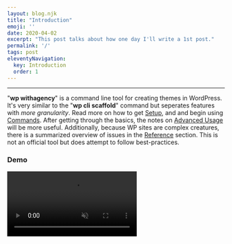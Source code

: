 ```yaml
---
layout: blog.njk
title: "Introduction"
emoji: ''
date: 2020-04-02
excerpt: "This post talks about how one day I'll write a 1st post."
permalink: '/'
tags: post
eleventyNavigation:
  key: Introduction
  order: 1
---
```


---
"**wp withagency**" is a command line tool for creating themes in WordPress. It's very similar to the "**wp cli scaffold**" command but seperates features with *more granularity*. Read more on how to get [Setup](/setup/), and and begin using [Commands](/commands/). After getting through the basics, the notes on [Advanced Usage](/usage/) will be more useful. Additionally, because WP sites are complex creatures, there is a summarized overview of issues in the [Reference](/reference/) section. This is not an official tool but does attempt to follow best-practices.


### Demo

<div class="player">
<video autoplay loop muted playsinline>
  <source src="/images/video-intro.mov" type="video/mp4">
</video>
</div>

###
<!-- 
set of best practices, recommendations and code standards for creating and maintaining WordPress sites. It's opinionated but always makes an attempt to unravel complexity, and do things the WordPress way when possible. In publishing these coding standards in a public location I'm able to better refine my process. I'm hoping to achieve greater consistency and allow my collaborators to start making meaningful contributions quickly.


<hr /> 

### Features
- **Developer Onboarding** flow with [Setup Guide](/setup) and recommended [Tools checklist](/tools)
- Overview of [Vendors](/usage/vendors) and partners we frequently use
- Notes on the [Plugins](/usage/plugins) which we use and support
- Best practices and common solutions for authoring [Themes](/themes)
- A [WP-CLI](/cli) **Tool** for creating blocks, components, [endpoints](/cli#endpoints), [posttypes](/cli#posttypes), [routes](/cli#routes), [taxonomies](/cli#taxonomies),  [templates](/cli#templates) and [themes](/cli#themes)
- Coding **Standards** for [PHP](/standards/php), [SCSS](/standards/scss), [JS](/standards/js), [GIT](/standards/git) 
- Information on how to update the [Docs](/docs)
 -->

###
<!-- 
### Bonus
- Discussion of common scenarios and [Recommended Solutions](/solutions)
- Timeline of Pollinate WP projects


- **Timeline** of Agency Projects  -->

<!-- 
### Problems this Addresses
- What should I use as a starter theme? 
- What plugins should I use? 
- How do I name things? 
- How do I create posttypes, taxonomies, feeds, pages, components?
- How do I manage things in version control?
- How do I deploy sites?
- How do I deploy to a Static Server?

### Use Cases
- A Developer makes iterative improvements to an existing project
- A Developer sets up a new project and theme from scratch
- A Developer takes over and makes changes during *temporarily* vacation, illness, or *permanently* due to changing ownership, etc
- A potential hire views this documentation prior to interview, so we can evaulate them based on what we need them to know
- A Pollinate developer who presents about WordPress might rely on this as a reference to our practices
- Project Manager points 3rd party to our docs to clarify requirements
- A random internet person is critical of our approach and we use that as a learning moment

### Disclaimers
- This document is intentionally made public yet these guidelines are intended for the Pollinate Agency team's internal use, which is small.
- our approach encourages creating projects with room for variation. This is not an attempt to create a "standard design libary" for the agency.
- we're not focused on "Design systems as a deliverable." Our focus is on "website as a deliverable" while following similar principles of component-based design.
- our techniques evolve. This is just what we were doing at a snapshot in time.

<br /><hr /><br />

We hope the approaches and patterns are generally useful. Feel free to [email](mailto:scott.carver@pollinate.com) if you have any feedback.


<br />

[Get started now!](/getting-started) -->
